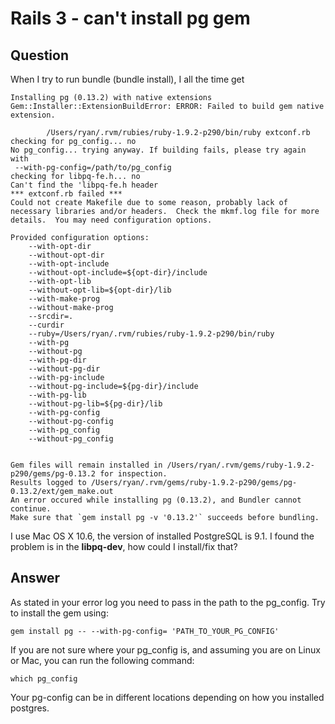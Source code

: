 
# Rails 3 - can&apos;t install pg gem

## Question
        
When I try to run bundle (bundle install), I all the time get

    Installing pg (0.13.2) with native extensions 
    Gem::Installer::ExtensionBuildError: ERROR: Failed to build gem native extension.
    
            /Users/ryan/.rvm/rubies/ruby-1.9.2-p290/bin/ruby extconf.rb 
    checking for pg_config... no
    No pg_config... trying anyway. If building fails, please try again with
     --with-pg-config=/path/to/pg_config
    checking for libpq-fe.h... no
    Can't find the 'libpq-fe.h header
    *** extconf.rb failed ***
    Could not create Makefile due to some reason, probably lack of
    necessary libraries and/or headers.  Check the mkmf.log file for more
    details.  You may need configuration options.
    
    Provided configuration options:
        --with-opt-dir
        --without-opt-dir
        --with-opt-include
        --without-opt-include=${opt-dir}/include
        --with-opt-lib
        --without-opt-lib=${opt-dir}/lib
        --with-make-prog
        --without-make-prog
        --srcdir=.
        --curdir
        --ruby=/Users/ryan/.rvm/rubies/ruby-1.9.2-p290/bin/ruby
        --with-pg
        --without-pg
        --with-pg-dir
        --without-pg-dir
        --with-pg-include
        --without-pg-include=${pg-dir}/include
        --with-pg-lib
        --without-pg-lib=${pg-dir}/lib
        --with-pg-config
        --without-pg-config
        --with-pg_config
        --without-pg_config
    
    
    Gem files will remain installed in /Users/ryan/.rvm/gems/ruby-1.9.2-p290/gems/pg-0.13.2 for inspection.
    Results logged to /Users/ryan/.rvm/gems/ruby-1.9.2-p290/gems/pg-0.13.2/ext/gem_make.out
    An error occured while installing pg (0.13.2), and Bundler cannot continue.
    Make sure that `gem install pg -v '0.13.2'` succeeds before bundling.
    

I use Mac OS X 10.6, the version of installed PostgreSQL is 9.1. I found the problem is in the **libpq-dev**, how could I install/fix that?

## Answer
        
As stated in your error log you need to pass in the path to the pg_config. Try to install the gem using:

    gem install pg -- --with-pg-config= 'PATH_TO_YOUR_PG_CONFIG'
    

If you are not sure where your pg_config is, and assuming you are on Linux or Mac, you can run the following command:

    which pg_config
    

Your pg-config can be in different locations depending on how you installed postgres.
